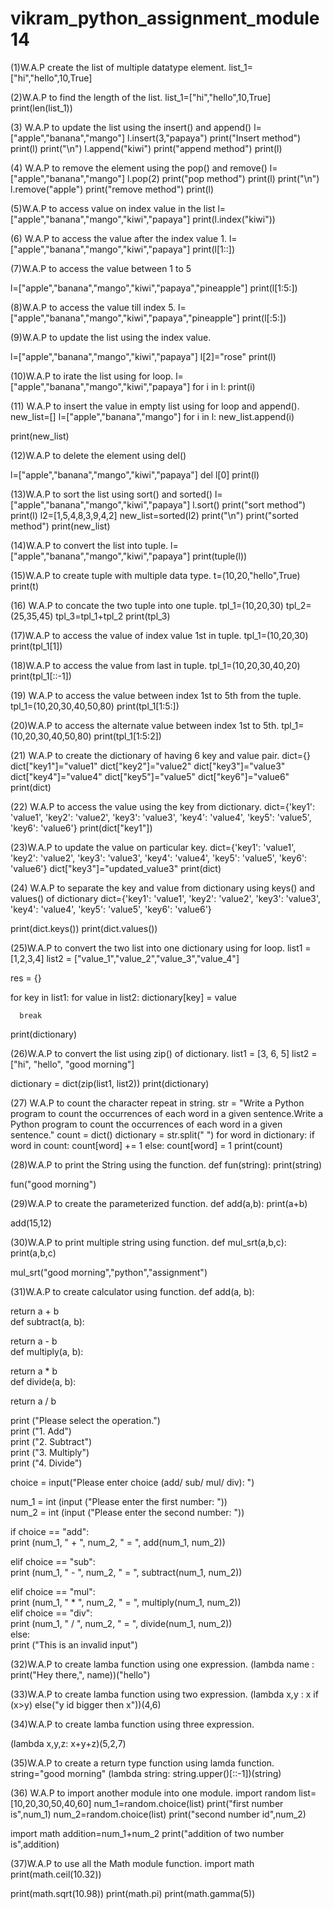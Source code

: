 # vikram_python_assignment_module14


(1)W.A.P create the list of multiple datatype element.
list_1=["hi","hello",10,True]


(2)W.A.P to find the length of the list. 
list_1=["hi","hello",10,True]
print(len(list_1))


(3) W.A.P to update the list using the insert() and append() 
l=["apple","banana","mango"]
l.insert(3,"papaya")
print("Insert method")
print(l)
print("\n")
l.append("kiwi")
print("append method")
print(l)


(4) W.A.P to remove the element using the pop() and remove()
l=["apple","banana","mango"]
l.pop(2)
print("pop method")
print(l)
print("\n")
l.remove("apple")
print("remove method")
print(l)


(5)W.A.P to access value on index value in the list
l=["apple","banana","mango","kiwi","papaya"]
print(l.index("kiwi"))


(6) W.A.P to access the value after the index value 1.
l=["apple","banana","mango","kiwi","papaya"]
print(l[1::])


(7)W.A.P to access the value between 1 to 5 

l=["apple","banana","mango","kiwi","papaya","pineapple"]
print(l[1:5:])


(8)W.A.P to access the value till index 5.
l=["apple","banana","mango","kiwi","papaya","pineapple"]
print(l[:5:])


(9)W.A.P to update the list using the index value.

l=["apple","banana","mango","kiwi","papaya"]
l[2]="rose"
print(l)


(10)W.A.P to irate the list using for loop.
l=["apple","banana","mango","kiwi","papaya"]
for i in l:
  print(i)
  
  
  
(11) W.A.P to insert the value in empty list using for loop and append(). 
new_list=[]
l=["apple","banana","mango"]
for i in l:
  new_list.append(i)

print(new_list)  



(12)W.A.P to delete the element using del() 

l=["apple","banana","mango","kiwi","papaya"]
del l[0]
print(l)


(13)W.A.P to sort the list using sort() and sorted()
l=["apple","banana","mango","kiwi","papaya"]
l.sort()
print("sort method")
print(l)
l2=[1,5,4,8,3,9,4,2]
new_list=sorted(l2)
print("\n")
print("sorted method")
print(new_list)



(14)W.A.P to convert the list into tuple.
l=["apple","banana","mango","kiwi","papaya"]
print(tuple(l))



(15)W.A.P to create tuple with multiple data type.
t=(10,20,"hello",True)
print(t)


(16) W.A.P to concate the two tuple into one tuple.
tpl_1=(10,20,30)
tpl_2=(25,35,45)
tpl_3=tpl_1+tpl_2
print(tpl_3)


(17)W.A.P to access the value of index value 1st in tuple.
tpl_1=(10,20,30)
print(tpl_1[1])


(18)W.A.P to access the value from last in tuple.
tpl_1=(10,20,30,40,20)
print(tpl_1[::-1])


(19) W.A.P to access the value between index 1st to 5th from the tuple.
tpl_1=(10,20,30,40,50,80)
print(tpl_1[1:5:])


(20)W.A.P to access the alternate value between index 1st to 5th.
tpl_1=(10,20,30,40,50,80)
print(tpl_1[1:5:2])


(21) W.A.P to create the dictionary of having 6 key and value pair.
dict={}
dict["key1"]="value1"
dict["key2"]="value2"
dict["key3"]="value3"
dict["key4"]="value4"
dict["key5"]="value5"
dict["key6"]="value6"
print(dict)



(22) W.A.P to access the value using the key from dictionary.
dict={'key1': 'value1', 'key2': 'value2', 'key3': 'value3', 'key4': 'value4', 'key5': 'value5', 'key6': 'value6'}
print(dict["key1"])


(23)W.A.P to update the value on particular key.
dict={'key1': 'value1', 'key2': 'value2', 'key3': 'value3', 'key4': 'value4', 'key5': 'value5', 'key6': 'value6'}
dict["key3"]="updated_value3"
print(dict)


(24) W.A.P to separate the key and value from dictionary using keys() and values() of dictionary
dict={'key1': 'value1', 'key2': 'value2', 'key3': 'value3', 'key4': 'value4', 'key5': 'value5', 'key6': 'value6'}

print(dict.keys())
print(dict.values())


(25)W.A.P to convert the two list into one dictionary using for loop.
list1 = [1,2,3,4]
list2 = ["value_1","value_2","value_3","value_4"]

res = {}

for key in list1:
   for value in list2:
      dictionary[key] = value
      
      break
print(dictionary)


(26)W.A.P to convert the list using zip() of dictionary.
list1 = [3, 6, 5]
list2 = ["hi", "hello", "good morning"]

dictionary = dict(zip(list1, list2))
print(dictionary)



(27) W.A.P to count the character repeat in string.
str = "Write a Python program to count the occurrences of each word in a given sentence.Write a Python program to count the occurrences of each word in a given sentence."
count = dict()
dictionary = str.split(" ")
for word in dictionary:
	if word in count:
		count[word] += 1
	else:
		count[word] = 1
print(count)



(28)W.A.P to print the String using the function.
def fun(string):
    print(string)


fun("good morning")


(29)W.A.P to create the parameterized function.
def add(a,b):
  print(a+b)

add(15,12)


(30)W.A.P to print multiple string using function.
def mul_srt(a,b,c):
  print(a,b,c)

mul_srt("good morning","python","assignment")


(31)W.A.P to create calculator using function.
def add(a, b):    
     
   return a + b   
def subtract(a, b):   
     
   return a - b   
def multiply(a, b):   

   return a * b   
def divide(a, b):   
     
   return a / b    
  
print ("Please select the operation.")    
print ("1. Add")    
print ("2. Subtract")    
print ("3. Multiply")    
print ("4. Divide")    
    
choice = input("Please enter choice (add/ sub/ mul/ div): ")    
    
num_1 = int (input ("Please enter the first number: "))    
num_2 = int (input ("Please enter the second number: "))    
    
if choice == "add":    
   print (num_1, " + ", num_2, " = ", add(num_1, num_2))    
    
elif choice == "sub":    
   print (num_1, " - ", num_2, " = ", subtract(num_1, num_2))    
    
elif choice == "mul":    
   print (num_1, " * ", num_2, " = ", multiply(num_1, num_2))    
elif choice == "div":    
   print (num_1, " / ", num_2, " = ", divide(num_1, num_2))    
else:    
   print ("This is an invalid input")  
   
   
   
(32)W.A.P to create lamba function using one expression.
(lambda name : print("Hey there,", name))("hello")


(33)W.A.P to create lamba function using two expression.
(lambda x,y : x  if (x>y) else("y id bigger then x"))(4,6)


(34)W.A.P to create lamba function using three expression.

(lambda x,y,z: x+y+z)(5,2,7)


(35)W.A.P to create a return type function using lamda function.
string="good morning"
(lambda string: string.upper()[::-1])(string)




(36) W.A.P to import another module into one module. 
import random
list=[10,20,30,50,40,60]
num_1=random.choice(list)
print("first number is",num_1)
num_2=random.choice(list)
print("second number id",num_2)


import math
addition=num_1+num_2
print("addition of two number is",addition) 


(37)W.A.P to use all the Math module function.
import math
print(math.ceil(10.32))

print(math.sqrt(10.98))
print(math.pi)
print(math.gamma(5))
